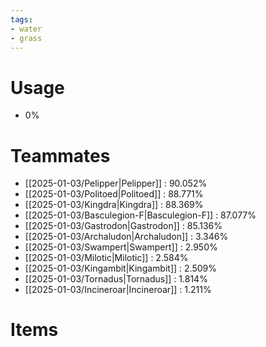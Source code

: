 ```yaml
---
tags:
- water
- grass
---
```

# Usage
- 0%
# Teammates
- [[2025-01-03/Pelipper|Pelipper]] : 90.052%
- [[2025-01-03/Politoed|Politoed]] : 88.771%
- [[2025-01-03/Kingdra|Kingdra]] : 88.369%
- [[2025-01-03/Basculegion-F|Basculegion-F]] : 87.077%
- [[2025-01-03/Gastrodon|Gastrodon]] : 85.136%
- [[2025-01-03/Archaludon|Archaludon]] : 3.346%
- [[2025-01-03/Swampert|Swampert]] : 2.950%
- [[2025-01-03/Milotic|Milotic]] : 2.584%
- [[2025-01-03/Kingambit|Kingambit]] : 2.509%
- [[2025-01-03/Tornadus|Tornadus]] : 1.814%
- [[2025-01-03/Incineroar|Incineroar]] : 1.211%
# Items